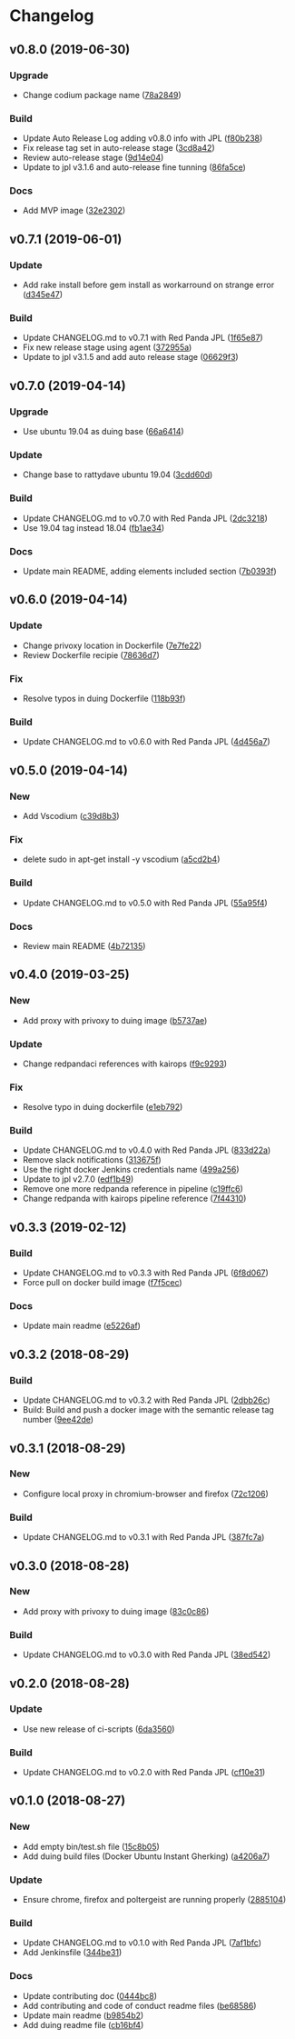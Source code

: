 # Changelog

## v0.8.0 (2019-06-30)

### Upgrade

* Change codium package name ([78a2849](https://github.com/kairops/docker-ubuntu-xrdp-mate-custom/commit/78a2849))

### Build

* Update Auto Release Log adding v0.8.0 info with JPL ([f80b238](https://github.com/kairops/docker-ubuntu-xrdp-mate-custom/commit/f80b238))
* Fix release tag set in auto-release stage ([3cd8a42](https://github.com/kairops/docker-ubuntu-xrdp-mate-custom/commit/3cd8a42))
* Review auto-release stage ([9d14e04](https://github.com/kairops/docker-ubuntu-xrdp-mate-custom/commit/9d14e04))
* Update to jpl v3.1.6 and auto-release fine tunning ([86fa5ce](https://github.com/kairops/docker-ubuntu-xrdp-mate-custom/commit/86fa5ce))

### Docs

* Add MVP image ([32e2302](https://github.com/kairops/docker-ubuntu-xrdp-mate-custom/commit/32e2302))

## v0.7.1 (2019-06-01)

### Update

* Add rake install before gem install as workarround on strange error ([d345e47](https://github.com/kairops/docker-ubuntu-xrdp-mate-custom/commit/d345e47))

### Build

* Update CHANGELOG.md to v0.7.1 with Red Panda JPL ([1f65e87](https://github.com/kairops/docker-ubuntu-xrdp-mate-custom/commit/1f65e87))
* Fix new release stage using agent ([372955a](https://github.com/kairops/docker-ubuntu-xrdp-mate-custom/commit/372955a))
* Update to jpl v3.1.5 and add auto release stage ([06629f3](https://github.com/kairops/docker-ubuntu-xrdp-mate-custom/commit/06629f3))

## v0.7.0 (2019-04-14)

### Upgrade

* Use ubuntu 19.04 as duing base ([66a6414](https://github.com/kairops/docker-ubuntu-xrdp-mate-custom/commit/66a6414))

### Update

* Change base to rattydave ubuntu 19.04 ([3cdd60d](https://github.com/kairops/docker-ubuntu-xrdp-mate-custom/commit/3cdd60d))

### Build

* Update CHANGELOG.md to v0.7.0 with Red Panda JPL ([2dc3218](https://github.com/kairops/docker-ubuntu-xrdp-mate-custom/commit/2dc3218))
* Use 19.04 tag instead 18.04 ([fb1ae34](https://github.com/kairops/docker-ubuntu-xrdp-mate-custom/commit/fb1ae34))

### Docs

* Update main README, adding elements included section ([7b0393f](https://github.com/kairops/docker-ubuntu-xrdp-mate-custom/commit/7b0393f))

## v0.6.0 (2019-04-14)

### Update

* Change privoxy location in Dockerfile ([7e7fe22](https://github.com/kairops/docker-ubuntu-xrdp-mate-custom/commit/7e7fe22))
* Review Dockerfile recipie ([78636d7](https://github.com/kairops/docker-ubuntu-xrdp-mate-custom/commit/78636d7))

### Fix

* Resolve typos in duing Dockerfile ([118b93f](https://github.com/kairops/docker-ubuntu-xrdp-mate-custom/commit/118b93f))

### Build

* Update CHANGELOG.md to v0.6.0 with Red Panda JPL ([4d456a7](https://github.com/kairops/docker-ubuntu-xrdp-mate-custom/commit/4d456a7))

## v0.5.0 (2019-04-14)

### New

* Add Vscodium ([c39d8b3](https://github.com/kairops/docker-ubuntu-xrdp-mate-custom/commit/c39d8b3))

### Fix

* delete sudo in apt-get install -y vscodium ([a5cd2b4](https://github.com/kairops/docker-ubuntu-xrdp-mate-custom/commit/a5cd2b4))

### Build

* Update CHANGELOG.md to v0.5.0 with Red Panda JPL ([55a95f4](https://github.com/kairops/docker-ubuntu-xrdp-mate-custom/commit/55a95f4))

### Docs

* Review main README ([4b72135](https://github.com/kairops/docker-ubuntu-xrdp-mate-custom/commit/4b72135))

## v0.4.0 (2019-03-25)

### New

* Add proxy with privoxy to duing image ([b5737ae](https://github.com/kairops/docker-ubuntu-xrdp-mate-custom/commit/b5737ae))

### Update

* Change redpandaci references with kairops ([f9c9293](https://github.com/kairops/docker-ubuntu-xrdp-mate-custom/commit/f9c9293))

### Fix

* Resolve typo in duing dockerfile ([e1eb792](https://github.com/kairops/docker-ubuntu-xrdp-mate-custom/commit/e1eb792))

### Build

* Update CHANGELOG.md to v0.4.0 with Red Panda JPL ([833d22a](https://github.com/kairops/docker-ubuntu-xrdp-mate-custom/commit/833d22a))
* Remove slack notifications ([313675f](https://github.com/kairops/docker-ubuntu-xrdp-mate-custom/commit/313675f))
* Use the right docker Jenkins credentials name ([499a256](https://github.com/kairops/docker-ubuntu-xrdp-mate-custom/commit/499a256))
* Update to jpl v2.7.0 ([edf1b49](https://github.com/kairops/docker-ubuntu-xrdp-mate-custom/commit/edf1b49))
* Remove one more redpanda reference in pipeline ([c19ffc6](https://github.com/kairops/docker-ubuntu-xrdp-mate-custom/commit/c19ffc6))
* Change redpanda with kairops pipeline reference ([7f44310](https://github.com/kairops/docker-ubuntu-xrdp-mate-custom/commit/7f44310))

## v0.3.3 (2019-02-12)

### Build

* Update CHANGELOG.md to v0.3.3 with Red Panda JPL ([6f8d067](https://github.com/kairops/docker-ubuntu-xrdp-mate-custom/commit/6f8d067))
* Force pull on docker build image ([f7f5cec](https://github.com/kairops/docker-ubuntu-xrdp-mate-custom/commit/f7f5cec))

### Docs

* Update main readme ([e5226af](https://github.com/kairops/docker-ubuntu-xrdp-mate-custom/commit/e5226af))

## v0.3.2 (2018-08-29)

### Build

* Update CHANGELOG.md to v0.3.2 with Red Panda JPL ([2dbb26c](https://github.com/kairops/docker-ubuntu-xrdp-mate-custom/commit/2dbb26c))
* Build: Build and push a docker image with the semantic release tag number ([9ee42de](https://github.com/kairops/docker-ubuntu-xrdp-mate-custom/commit/9ee42de))

## v0.3.1 (2018-08-29)

### New

* Configure local proxy in chromium-browser and firefox ([72c1206](https://github.com/kairops/docker-ubuntu-xrdp-mate-custom/commit/72c1206))

### Build

* Update CHANGELOG.md to v0.3.1 with Red Panda JPL ([387fc7a](https://github.com/kairops/docker-ubuntu-xrdp-mate-custom/commit/387fc7a))

## v0.3.0 (2018-08-28)

### New

* Add proxy with privoxy to duing image ([83c0c86](https://github.com/kairops/docker-ubuntu-xrdp-mate-custom/commit/83c0c86))

### Build

* Update CHANGELOG.md to v0.3.0 with Red Panda JPL ([38ed542](https://github.com/kairops/docker-ubuntu-xrdp-mate-custom/commit/38ed542))

## v0.2.0 (2018-08-28)

### Update

* Use new release of ci-scripts ([6da3560](https://github.com/kairops/docker-ubuntu-xrdp-mate-custom/commit/6da3560))

### Build

* Update CHANGELOG.md to v0.2.0 with Red Panda JPL ([cf10e31](https://github.com/kairops/docker-ubuntu-xrdp-mate-custom/commit/cf10e31))

## v0.1.0 (2018-08-27)

### New

* Add empty bin/test.sh file ([15c8b05](https://github.com/kairops/docker-ubuntu-xrdp-mate-custom/commit/15c8b05))
* Add duing build files (Docker Ubuntu Instant Gherking) ([a4206a7](https://github.com/kairops/docker-ubuntu-xrdp-mate-custom/commit/a4206a7))

### Update

* Ensure chrome, firefox and poltergeist are running properly ([2885104](https://github.com/kairops/docker-ubuntu-xrdp-mate-custom/commit/2885104))

### Build

* Update CHANGELOG.md to v0.1.0 with Red Panda JPL ([7af1bfc](https://github.com/kairops/docker-ubuntu-xrdp-mate-custom/commit/7af1bfc))
* Add Jenkinsfile ([344be31](https://github.com/kairops/docker-ubuntu-xrdp-mate-custom/commit/344be31))

### Docs

* Update contributing doc ([0444bc8](https://github.com/kairops/docker-ubuntu-xrdp-mate-custom/commit/0444bc8))
* Add contributing and code of conduct readme files ([be68586](https://github.com/kairops/docker-ubuntu-xrdp-mate-custom/commit/be68586))
* Update main readme ([b9854b2](https://github.com/kairops/docker-ubuntu-xrdp-mate-custom/commit/b9854b2))
* Add duing readme file ([cb16bf4](https://github.com/kairops/docker-ubuntu-xrdp-mate-custom/commit/cb16bf4))

